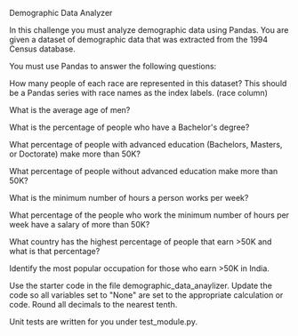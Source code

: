 Demographic Data Analyzer

In this challenge you must analyze demographic data using Pandas. You are given a dataset of demographic data that was extracted from the 1994 Census database.

You must use Pandas to answer the following questions:

How many people of each race are represented in this dataset? This should be a Pandas series with race names as the index labels. (race column)

What is the average age of men?

What is the percentage of people who have a Bachelor's degree?

What percentage of people with advanced education (Bachelors, Masters, or Doctorate) make more than 50K?

What percentage of people without advanced education make more than 50K?

What is the minimum number of hours a person works per week?

What percentage of the people who work the minimum number of hours per week have a salary of more than 50K?

What country has the highest percentage of people that earn >50K and what is that percentage?

Identify the most popular occupation for those who earn >50K in India.


Use the starter code in the file demographic_data_anaylizer. Update the code so all variables set to "None" are set to the appropriate calculation or code. Round all decimals to the nearest tenth.

Unit tests are written for you under test_module.py.

